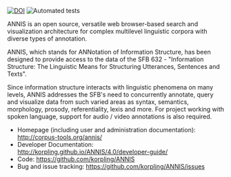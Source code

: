[![DOI](https://zenodo.org/badge/DOI/10.5281/zenodo.1212548.svg)](https://doi.org/10.5281/zenodo.1212548)
![Automated tests](https://github.com/korpling/ANNIS/workflows/Automated%20tests/badge.svg)

ANNIS is an open source, versatile web browser-based search and visualization architecture for complex multilevel linguistic corpora with diverse types of annotation.

ANNIS, which stands for ANNotation of Information Structure, has been designed to provide access to the data of the SFB 632 - "Information Structure: The Linguistic Means for Structuring Utterances, Sentences and Texts".

Since information structure interacts with linguistic phenomena on many levels, ANNIS addresses the SFB's need to concurrently annotate, query and visualize data from such varied areas as syntax, semantics, morphology, prosody, referentiality, lexis and more. For project working with spoken language, support for audio / video annotations is also required.

* Homepage (including user and administration documentation): http://corpus-tools.org/annis/
* Developer Documentation: http://korpling.github.io/ANNIS/4.0/developer-guide/
* Code: https://github.com/korpling/ANNIS
* Bug and issue tracking: https://github.com/korpling/ANNIS/issues

